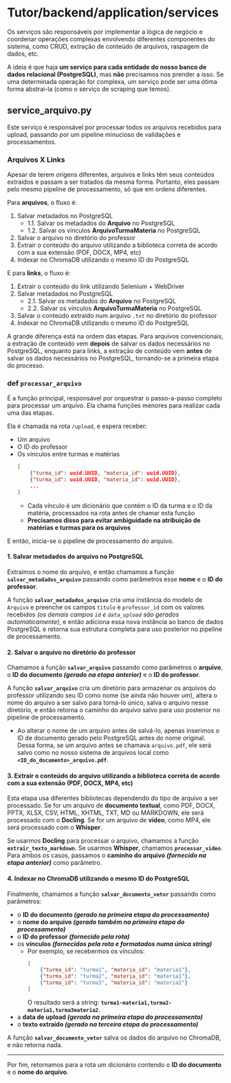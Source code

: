 # Tutor/backend/application/services
Os serviços são responsáveis por implementar a lógica de negócio e coordenar operações complexas envolvendo diferentes componentes do sistema, como CRUD, extração de conteúdo de arquivos, raspagem de dados, etc.

A ideia é que haja **um serviço para cada entidade do nosso banco de dados relacional (PostgreSQL)**, mas **não** precisamos nos prender a isso. Se uma determinada operação for complexa, um serviço pode ser uma ótima forma abstrai-la (como o serviço de scraping que temos).

## service_arquivo.py
Este serviço é responsável por processar todos os arquivos recebidos para upload, passando por um pipeline minucioso de validações e processamentos.

### Arquivos X Links
Apesar de terem origens diferentes, arquivos e links têm seus conteúdos extraídos e passam a ser tratados da mesma forma. Portanto, eles passam pelo mesmo pipeline de processamento, só que em ordens diferentes.

Para **arquivos**, o fluxo é:
1. Salvar metadados no PostgreSQL
    - 1.1. Salvar os metadados do **Arquivo** no PostgreSQL
    - 1.2. Salvar os vínculos **ArquivoTurmaMateria** no PostgreSQL
2. Salvar o arquivo no diretório do professor
3. Extrair o conteúdo do arquivo utilizando a biblioteca correta de acordo com a sua extensão (PDF, DOCX, MP4, etc)
4. Indexar no ChromaDB utilizando o mesmo ID do PostgreSQL

E para **links**, o fluxo é:
1. Extrair o conteúdo do link utilizando Selenium + WebDriver
2. Salvar metadados no PostgreSQL
    - 2.1. Salvar os metadados do **Arquivo** no PostgreSQL
    - 2.2. Salvar os vínculos **ArquivoTurmaMateria** no PostgreSQL
3. Salvar o conteúdo extraído num arquivo `.txt` no diretório do professor
4. Indexar no ChromaDB utilizando o mesmo ID do PostgreSQL

A grande diferença está na ordem das etapas. Para arquivos convencionais, a extração de conteúdo vem **depois** de salvar os dados necessários no PostgreSQL, enquanto para links, a extração de conteúdo vem **antes** de salvar os dados necessários no PostgreSQL, tornando-se a primeira etapa do processo.

### def `processar_arquivo`
É a função principal, responsável por orquestrar o passo-a-passo completo para processar um arquivo. Ela chama funções menores para realizar cada uma das etapas.

Ela é chamada na rota `/upload`, e espera receber:
- Um arquivo
- O ID do professor
- Os vínculos entre turmas e matérias
    ```json
    [
        {"turma_id": uuid.UUID, "materia_id": uuid.UUID},
        {"turma_id": uuid.UUID, "materia_id": uuid.UUID},
        ...
    ]
    ```
    - Cada vínculo é um dicionário que contém o ID da turma e o ID da matéria, processados na rota antes de chamar esta função
    - **Precisamos disso para evitar ambiguidade na atribuição de matérias e turmas para os arquivos**

E então, inicia-se o pipeline de processamento do arquivo.

#### 1. Salvar metadados do arquivo no PostgreSQL
Extraímos o nome do arquivo, e então chamamos a função **`salvar_metadados_arquivo`** passando como parâmetros esse **nome** e o **ID do professor**.

A função **`salvar_metadados_arquivo`** cria uma instância do modelo de `Arquivo` e preenche os campos `titulo` e `professor_id` com os valores recebidos _(os demais campos `id` e `data_upload` são gerados automaticamente)_, e então adiciona essa nova instância ao banco de dados PostgreSQL e retorna sua estrutura completa para uso posterior no pipeline de processamento.

#### 2. Salvar o arquivo no diretório do professor
Chamamos a função **`salvar_arquivo`** passando como parâmetros o **arquivo**, o **ID do documento _(gerado na etapa anterior)_** e o **ID do professor**.

A função **`salvar_arquivo`** cria um diretório para armazenar os arquivos do professor utilizando seu ID como nome (se ainda não houver um), altera o nome do arquivo a ser salvo para torná-lo único, salva o arquivo nesse diretório, e então retorna o caminho do arquivo salvo para uso posterior no pipeline de processamento.

* Ao alterar o nome de um arquivo antes de salvá-lo, apenas inserimos o ID de documento gerado pelo PostgreSQL antes do nome original. Dessa forma, se um arquivo antes se chamava `arquivo.pdf`, ele será salvo como no nosso sistema de arquivos local como **`<ID_do_documento>_arquivo.pdf`**.

#### 3. Extrair o conteúdo do arquivo utilizando a biblioteca correta de acordo com a sua extensão (PDF, DOCX, MP4, etc)
Esta etapa usa diferentes bibliotecas dependendo do tipo de arquivo a ser processado. Se for um arquivo de **documento textual**, como PDF, DOCX, PPTX, XLSX, CSV, HTML, XHTML, TXT, MD ou MARKDOWN, ele será processado com o **Docling**. Se for um arquivo de **vídeo**, como MP4, ele será processado com o **Whisper**.

Se usarmos **Docling** para processar o arquivo, chamamos a função **`extrair_texto_markdown`**. Se usarmos **Whisper**, chamamos **`processar_video`**. Para ambos os casos, passamos o **caminho do arquivo _(fornecido na etapa anterior)_** como parâmetro.

#### 4. Indexar no ChromaDB utilizando o mesmo ID do PostgreSQL
Finalmente, chamamos a função **`salvar_documento_vetor`** passando como parâmetros:
- o **ID do documento _(gerado na primeira etapa do processamento)_**
- o **nome do arquivo _(gerado também na primeira etapa do processamento)_**
- o **ID do professor _(fornecido pela rota)_**
- os **vínculos _(fornecidos pela rota e formatados numa única string)_**
    - Por exemplo, se recebermos os vínculos:
        ```json
        [
            {"turma_id": "turma1", "materia_id": "materia1"},
            {"turma_id": "turma2", "materia_id": "materia1"},
            {"turma_id": "turma3", "materia_id": "materia2"}
        ]
        ```
        O resultado será a string: **`turma1-materia1,turma2-materia1,turma3materia2`**.
- a **data de upload _(gerada na primeira etapa do processamento)_**
- o **texto extraído _(gerado na terceira etapa do processamento)_**

A função **`salvar_documento_vetor`** salva os dados do arquivo no ChromaDB, e não retorna nada.

---

Por fim, retornamos para a rota um dicionário contendo o **ID do documento** e o **nome do arquivo**.